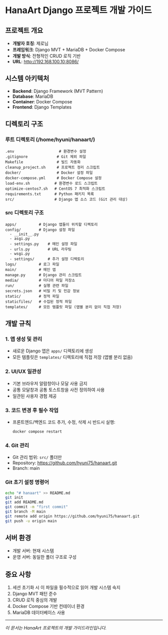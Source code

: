 # HanaArt Django 프로젝트 개발 가이드

## 프로젝트 개요
- **개발자 호칭**: 제로님
- **프레임워크**: Django MVT + MariaDB + Docker Compose
- **개발 방식**: 전형적인 CRUD 로직 기반
- **URL**: http://192.168.100.10:8086/

## 시스템 아키텍처
- **Backend**: Django Framework (MVT Pattern)
- **Database**: MariaDB
- **Container**: Docker Compose
- **Frontend**: Django Templates

## 디렉토리 구조

### 루트 디렉토리 (/home/hyuni/hanaart/)
```
.env                    # 환경변수 설정
.gitignore             # Git 제외 파일
Makefile               # 빌드 자동화
cleanup_project.sh     # 프로젝트 정리 스크립트
docker/                # Docker 설정 파일
docker-compose.yml     # Docker Compose 설정
load-env.sh           # 환경변수 로드 스크립트
optimize-centos7.sh   # CentOS 7 최적화 스크립트
requirements.txt      # Python 패키지 목록
src/                  # Django 앱 소스 코드 (Git 관리 대상)
```

### src 디렉토리 구조
```
apps/          # Django 앱들이 위치할 디렉토리
config/        # Django 설정 파일
  - __init__.py
  - asgi.py
  - settings.py    # 메인 설정 파일
  - urls.py        # URL 라우팅
  - wsgi.py
  - settings/      # 추가 설정 디렉토리
logs/          # 로그 파일
main/          # 메인 앱
manage.py      # Django 관리 스크립트
media/         # 미디어 파일 저장소
run/           # 실행 관련 파일
secrets.json   # 비밀 키 및 민감 정보
static/        # 정적 파일
staticfiles/   # 수집된 정적 파일
templates/     # 모든 템플릿 파일 (앱별 분리 없이 직접 저장)
```

## 개발 규칙

### 1. 앱 생성 및 관리
- 새로운 Django 앱은 `apps/` 디렉토리에 생성
- 모든 템플릿은 `templates/` 디렉토리에 직접 저장 (앱별 분리 없음)

### 2. UI/UX 일관성
- 기본 브라우저 알람창이나 모달 사용 금지
- 공통 모달창과 공통 토스트창을 사전 정의하여 사용
- 일관된 사용자 경험 제공

### 3. 코드 변경 후 필수 작업
- 프론트엔드/백엔드 코드 추가, 수정, 삭제 시 반드시 실행:
  ```bash
  docker compose restart
  ```

### 4. Git 관리
- Git 관리 범위: `src/` 폴더만
- Repository: https://github.com/hyuni75/hanaart.git
- Branch: main

### Git 초기 설정 명령어
```bash
echo "# hanaart" >> README.md
git init
git add README.md
git commit -m "first commit"
git branch -M main
git remote add origin https://github.com/hyuni75/hanaart.git
git push -u origin main
```

## 서버 환경
- 개발 서버: 현재 시스템
- 운영 서버: 동일한 폴더 구조로 구성

## 중요 사항
1. 세션 초기화 시 이 파일을 필수적으로 읽어 개발 시스템 숙지
2. Django MVT 패턴 준수
3. CRUD 로직 중심의 개발
4. Docker Compose 기반 컨테이너 환경
5. MariaDB 데이터베이스 사용

---
*이 문서는 HanaArt 프로젝트의 개발 가이드라인입니다.*